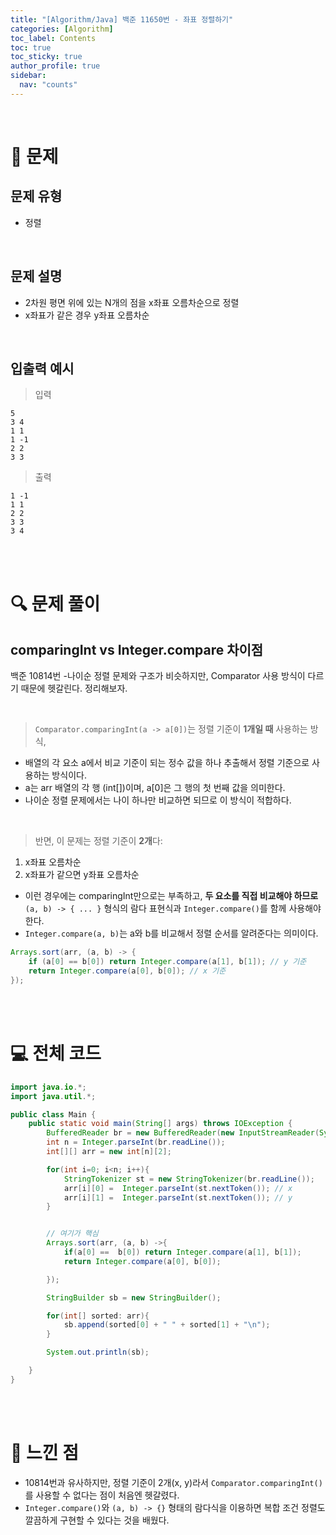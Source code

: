 ```yaml
---
title: "[Algorithm/Java] 백준 11650번 - 좌표 정렬하기"
categories: [Algorithm]
toc_label: Contents
toc: true
toc_sticky: true
author_profile: true
sidebar:
  nav: "counts"
---
```


<br>

# 📌 문제

## 문제 유형

- 정렬

<br>

## 문제 설명

- 2차원 평면 위에 있는 N개의 점을 x좌표 오름차순으로 정렬
- x좌표가 같은 경우 y좌표 오름차순

<br>

## 입출력 예시

> 입력

```
5
3 4
1 1
1 -1
2 2
3 3
```

> 출력

```
1 -1
1 1
2 2
3 3
3 4
```

<br><br>

# 🔍 문제 풀이

## comparingInt vs Integer.compare 차이점

백준 10814번 -나이순 정렬 문제와 구조가 비슷하지만, Comparator 사용 방식이 다르기 때문에 헷갈린다. 정리해보자.

 <br>
 
> `Comparator.comparingInt(a -> a[0])`는 정렬 기준이 **1개일 때** 사용하는 방식,

- 배열의 각 요소 a에서 비교 기준이 되는 정수 값을 하나 추출해서 정렬 기준으로 사용하는 방식이다.
- a는 arr 배열의 각 행 (int[])이며, a[0]은 그 행의 첫 번째 값을 의미한다.
- 나이순 정렬 문제에서는 나이 하나만 비교하면 되므로 이 방식이 적합하다.

<br>

> 반면, 이 문제는 정렬 기준이 **2개**다:

1. x좌표 오름차순
2. x좌표가 같으면 y좌표 오름차순

- 이런 경우에는 comparingInt만으로는 부족하고, **두 요소를 직접 비교해야 하므로** `(a, b) -> { ... }` 형식의 람다 표현식과 `Integer.compare()`를 함께 사용해야 한다.
- `Integer.compare(a, b)`는 a와 b를 비교해서 정렬 순서를 알려준다는 의미이다.

```java
Arrays.sort(arr, (a, b) -> {
    if (a[0] == b[0]) return Integer.compare(a[1], b[1]); // y 기준
    return Integer.compare(a[0], b[0]); // x 기준
});
```

<br><br>

# 💻 전체 코드

```java
import java.io.*;
import java.util.*;

public class Main {
    public static void main(String[] args) throws IOException {
        BufferedReader br = new BufferedReader(new InputStreamReader(System.in));
        int n = Integer.parseInt(br.readLine());
        int[][] arr = new int[n][2];

        for(int i=0; i<n; i++){
            StringTokenizer st = new StringTokenizer(br.readLine());
            arr[i][0] =  Integer.parseInt(st.nextToken()); // x
            arr[i][1] =  Integer.parseInt(st.nextToken()); // y
        }


        // 여기가 핵심
        Arrays.sort(arr, (a, b) ->{
            if(a[0] ==  b[0]) return Integer.compare(a[1], b[1]);
            return Integer.compare(a[0], b[0]);

        });

        StringBuilder sb = new StringBuilder();

        for(int[] sorted: arr){
            sb.append(sorted[0] + " " + sorted[1] + "\n");
        }

        System.out.println(sb);

    }
}
```

<br><br>

# 💭 느낀 점

- 10814번과 유사하지만, 정렬 기준이 2개(x, y)라서 `Comparator.comparingInt()`를 사용할 수 없다는 점이 처음엔 헷갈렸다.
- `Integer.compare()`와 `(a, b) -> {}` 형태의 람다식을 이용하면 복합 조건 정렬도 깔끔하게 구현할 수 있다는 것을 배웠다.

<br>
